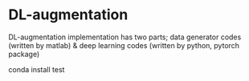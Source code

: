 # DL-augmentation

DL-augmentation implementation has two parts; data generator codes (written by matlab) & deep learning codes (written by python, pytorch package) 

  conda install test
